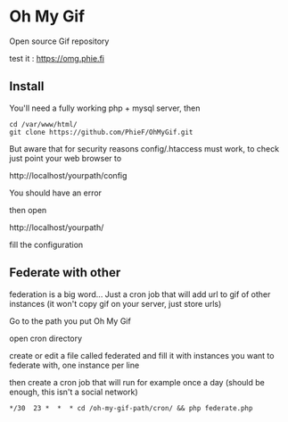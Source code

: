 
# Oh My Gif

Open source Gif repository

test it : https://omg.phie.fi


## Install


You'll need a fully working php + mysql server, then

```
cd /var/www/html/
git clone https://github.com/PhieF/OhMyGif.git

```

But aware that for security reasons config/.htaccess must work, to check just point your web browser to

http://localhost/yourpath/config

You should have an error

then open 

http://localhost/yourpath/

fill the configuration


## Federate with other

federation is a big word... Just a cron job that will add url to gif of other instances (it won't copy gif on your server, just store urls)

Go to the path you put Oh My Gif

open cron directory

create or edit a file called federated  and fill it with instances you want to federate with, one instance per line

then create a cron job that will run for example once a day (should be enough, this isn't a social network)

```
*/30  23 *  *  * cd /oh-my-gif-path/cron/ && php federate.php
```